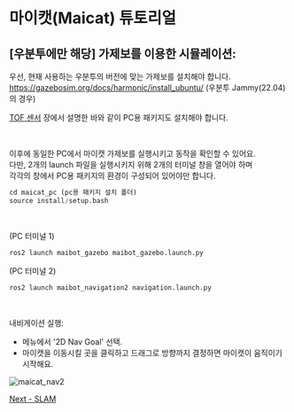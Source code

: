 # 마이캣(Maicat) 튜토리얼
## [우분투에만 해당] 가제보를 이용한 시뮬레이션:

우선, 현재 사용하는 우분투의 버전에 맞는 가제보를 설치해야 합니다.<br/>
https://gazebosim.org/docs/harmonic/install_ubuntu/ (우분투 Jammy(22.04)의 경우)

[TOF 센서](../05_maicat_tof_sensor/README.md) 장에서 설명한 바와 같이 PC용 패키지도 설치해야 합니다.<br/>

&nbsp;

이후에 동일한 PC에서 마이캣 가제보를 실행시키고 동작을 확인할 수 있어요.<br/>
다만, 2개의 launch 파일을 실행시키지 위해 2개의 터미널 창을 열어야 하며<br/>
각각의 창에서 PC용 패키지의 환경이 구성되어 있어야만 합니다.

```python
cd maicat_pc (pc용 패키지 설치 폴더)
source install/setup.bash
```

&nbsp;

(PC 터미널 1)
```python
ros2 launch maibot_gazebo maibot_gazebo.launch.py
```

(PC 터미널 2)
```python
ros2 launch maibot_navigation2 navigation.launch.py
```

&nbsp;

내비게이션 실행:
- 메뉴에서 '2D Nav Goal' 선택.
- 마이캣을 이동시킬 곳을 클릭하고 드래그로 방향까지 결정하면 마이캣이 움직이기 시작해요.
  
![maicat_nav2](https://github.com/macroact/maicat_tutorial/assets/106013071/90751657-4bc9-4f9e-9bb7-d88695391434)


[Next - SLAM](../11_maicat_slam/README.md)
